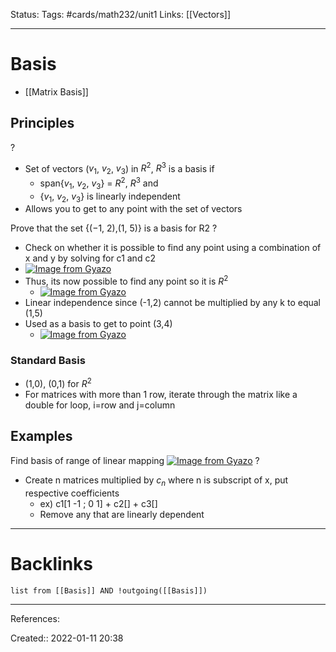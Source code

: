 Status: 
Tags: #cards/math232/unit1
Links: [[Vectors]]
___
# Basis
- [[Matrix Basis]]
## Principles
?
- Set of vectors ($v_1$, $v_2$, $v_3$) in $R^2$, $R^3$ is a basis if
	- span{$v_1$, $v_2$, $v_3$} =  $R^2$, $R^3$ and
	- {$v_1$, $v_2$, $v_3$} is linearly independent
- Allows you to get to any point with the set of vectors
<!--SR:!2022-04-20,48,190-->

Prove that the set {(−1, 2),(1, 5)} is a basis for R2
?
- Check on whether it is possible to find any point using a combination of x and y by solving for c1 and c2
- [![Image from Gyazo](https://i.gyazo.com/2c2b3e9472cc40efcd59d12ec048efc0.png)](https://gyazo.com/2c2b3e9472cc40efcd59d12ec048efc0)
- Thus, its now possible to find any point so it is $R^2$
	- [![Image from Gyazo](https://i.gyazo.com/91d953279e3af6aa15290dbbfe8c01fb.png)](https://gyazo.com/91d953279e3af6aa15290dbbfe8c01fb)
- Linear independence since (-1,2) cannot be multiplied by any k to equal (1,5)
- Used as a basis to get to point (3,4)
	- [![Image from Gyazo](https://i.gyazo.com/b481b02156a741a51da73694645449ed.png)](https://gyazo.com/b481b02156a741a51da73694645449ed)
### Standard Basis
- (1,0), (0,1) for $R^2$
- For matrices with more than 1 row, iterate through the matrix like a double for loop, i=row and j=column
## Examples
Find basis of range of linear mapping
[![Image from Gyazo](https://i.gyazo.com/ec88662eeed08b6e6c5335d412040d6d.png)](https://gyazo.com/ec88662eeed08b6e6c5335d412040d6d)
?
- Create n matrices multiplied by $c_n$ where n is subscript of x, put respective coefficients
	- ex) c1[1 -1 ; 0 1] + c2[] + c3[]
	- Remove any that are linearly dependent


___
# Backlinks
```dataview
list from [[Basis]] AND !outgoing([[Basis]])
```
___
References:
<!--SR:!2022-02-12,2,150-->

Created:: 2022-01-11 20:38
